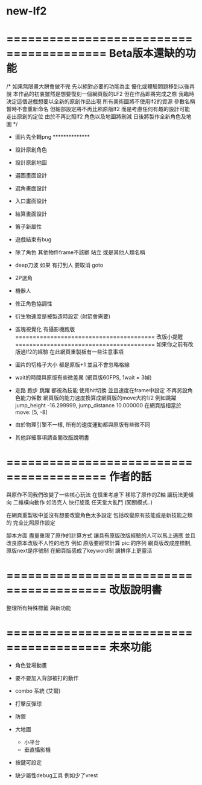 # new-lf2

========================================
Beta版本還缺的功能 
========================================
/*
  如果無限畫大餅會做不完 先以絕對必要的功能為主 優化或體驗問題移到以後再說
  本作品的初衷雖然是想要復刻一個網頁版的LF2
  但在作品即將完成之際 我臨時決定這個遊戲想要以全新的原創作品出現
  所有美術圖將不使用lf2的資源 
  參數名稱暫時不會重新命名 但細部設定將不再比照原版lf2 而是考慮任何有趣的設計可能 走出原創的定位
  由於不再比照lf2 角色以及地圖將刪減 日後將製作全新角色及地圖
*/

- 圖片先全轉png **************

- 設計原創角色
- 設計原創地圖


- 選圖畫面設計
- 選角畫面設計
- 入口畫面設計
- 結算畫面設計

- 笛子新屬性
- 遊戲結束有bug

- 除了角色 其他物件frame不該綁 站立 或是其他人類名稱

- deep刀波 如果 有打到人 要取消 goto
- 2P選角
- 機器人

- 修正角色協調性
- 衍生物速度是被製造時設定 (射箭會需要)

- 區塊視覺化 有攝影機跑版
========================================
改版小提醒
========================================
如果你之前有改版過lf2的經驗 在此網頁重製板有一些注意事項

- 圖片的切格子大小 都是原版+1 並且不會忽略格線
- wait的時間與原版有些微差異 (網頁版60FPS, 1wait = 3幀)
- 走路 跑步 跳躍 都視為技能 使用hit切換 並且速度在frame中設定 不再另設角色能力係數
  網頁版的能力速度換算成網頁版的move大約1/2 
  例如跳躍jump_height -16.299999, jump_distance 10.000000
  在網頁版相當於 move: [5, -8]
- 由於物理引擎不一樣, 所有的速度運動都與原版有些微不同 
- 其他詳細事項請查閱改版說明書


========================================
作者的話
========================================


與原作不同我們改變了一些核心玩法
在慎重考慮下 移除了原作的Z軸 讓玩法更傾向 二維橫向動作 如洛克人 快打旋風 任天堂大亂鬥
(闖關模式..)

在網頁重製板中並沒有想要改變角色太多設定 包括改變原有技能或是新技能之類的
完全比照原作設定

腳本方面 盡量重現了原作的計算方式 讓具有原版改版經驗的人可以馬上適應
並且改良原本改版不人性的地方 例如 原版要經常計算 pic:的序列 網頁版改成座標制, 原版next是序號制 在網頁版感成了keyword制 讓排序上更靈活


========================================
改版說明書
========================================

整理所有特殊標籤 與新功能




========================================
未來功能
========================================

- 角色登場動畫
- 要不要加入背部被打的動作
- combo 系統 (艾爾)
- 打擊反彈球

- 防禦

- 大地圖
    - 小平台
    - 垂直攝影機

- 按鍵可設定

- 缺少屬性debug工具 例如少了vrest
